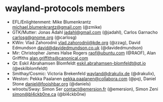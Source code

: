 # wayland-protocols members

- EFL/Enlightenment: Mike Blumenkrantz <michael.blumenkrantz@gmail.com> (@zmike)
- GTK/Mutter: Jonas Ådahl <jadahl@gmail.com> (@jadahl),
  Carlos Garnacho <carlosg@gnome.org> (@carlosg)
- KWin: Vlad Zahorodnii <vlad.zahorodnii@kde.org> (@zzag),
  David Edmundson <david@davidedmundson.co.uk> (@davidedmundson)
- Mir: Christopher James Halse Rogers <raof@ubuntu.com> (@RAOF),
  Alan Griffiths <alan.griffiths@canonical.com>
- Qt: Eskil Abrahamsen Blomfeldt <eskil.abrahamsen-blomfeldt@qt.io>
  (@eskilblomfeldt)
- Smithay/Cosmic: Victoria Brekenfeld <wayland@drakulix.de> (@drakulix),
- Weston: Pekka Paalanen <pekka.paalanen@collabora.com> (@pq),
  Daniel Stone <daniel@fooishbar.org> (@daniels)
- wlroots/Sway: Simon Ser <contact@emersion.fr> (@emersion),
  Simon Zeni <simon@bl4ckb0ne.ca> (@bl4ckb0ne)
